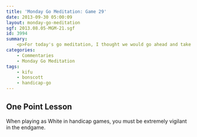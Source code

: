 ```yaml
---
title: 'Monday Go Meditation: Game 29'
date: 2013-09-30 05:00:09
layout: monday-go-meditation
sgf: 2013.08.05-MGM-21.sgf
id: 3994
summary:
	<p>For today's go meditation, I thought we would go ahead and take a break from even games and feature a handicap game! This game features my friend Bonscott and a very difficult game for White. In fact, if not for a few crucial moments, Black had played remarkably well and was not allowing White any easy opportunity to catch up. Though the game is decided by a cut that both of us initially miss, it was a tough game for White and Black should be very proud of the game below. Hope you enjoy!</p>
categories:
	- Commentaries
	- Monday Go Meditation
tags:
	- kifu
	- bonscott
	- handicap-go
---
```


## One Point Lesson

When playing as White in handicap games, you must be extremely vigilant in the endgame.
